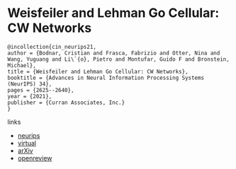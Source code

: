 # Weisfeiler and Lehman Go Cellular: CW Networks

```
@incollection{cin_neurips21,
author = {Bodnar, Cristian and Frasca, Fabrizio and Otter, Nina and Wang, Yuguang and Li\`{o}, Pietro and Montufar, Guido F and Bronstein, Michael},
title = {Weisfeiler and Lehman Go Cellular: CW Networks},
booktitle = {Advances in Neural Information Processing Systems (NeurIPS) 34},
pages = {2625--2640},
year = {2021},
publisher = {Curran Associates, Inc.}
}
```

links
- [neurips](https://papers.nips.cc//paper/2021/hash/157792e4abb490f99dbd738483e0d2d4-Abstract.html)
- [virtual](https://neurips.cc/virtual/2021/poster/26849)
- [arXiv](https://arxiv.org/abs/2106.12575)
- [openreview](https://openreview.net/forum?id=uVPZCMVtsSG)

